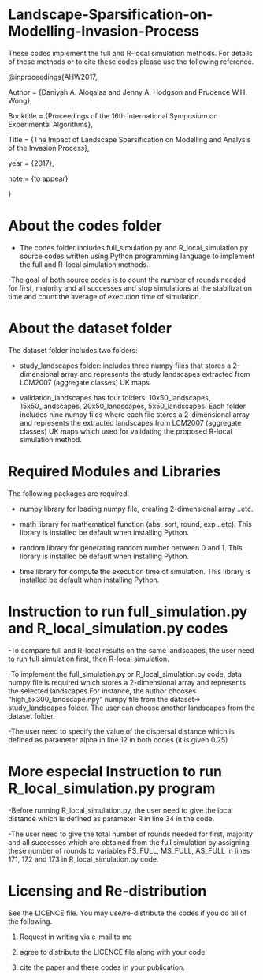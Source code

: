 # Landscape-Sparsification-on-Modelling-Invasion-Process

These codes implement the full and R-local simulation methods. For details of these methods or to cite these codes please use the following reference.

@inproceedings{AHW2017,

Author = {Daniyah A. Aloqalaa and Jenny A. Hodgson and Prudence W.H. Wong},

Booktitle = {Proceedings of the 16th International Symposium on Experimental Algorithms},

Title = {The Impact of Landscape Sparsification on Modelling and Analysis of the Invasion Process},

year = {2017},

note = {to appear}

}
# About the codes folder
- The codes folder includes full_simulation.py and R_local_simulation.py source codes written using Python programming language to implement the full and R-local simulation methods.

-The goal of both source codes is to count the number of rounds needed for first, majority and all successes and stop simulations at the stabilization time and count the average of execution time of simulation.

# About the dataset folder
The dataset folder includes two folders:

- study_landscapes folder: includes three numpy files that stores a 2-dimensional array and represents the study landscapes extracted from LCM2007 (aggregate classes) UK maps.

- validation_landscapes has four folders: 10x50_landscapes, 15x50_landscapes, 20x50_landscapes, 5x50_landscapes. Each folder includes nine numpy files where each file stores a 2-dimensional array and represents the extracted landscapes from LCM2007 (aggregate classes) UK maps which used for validating the proposed R-local simulation method.

# Required Modules and Libraries
The following packages are required.

- numpy library for loading numpy file, creating 2-dimensional array ..etc.  

- math library for mathematical function (abs, sort, round, exp ..etc). This library is installed be default when installing Python.

- random library for generating random number between 0 and 1. This library is installed be default when installing Python.

- time library for compute the execution time of simulation. This library is installed be default when installing Python.
# Instruction to run full_simulation.py and R_local_simulation.py codes

-To compare full and R-local results on the same landscapes, the user need to run full simulation first, then R-local simulation. 

-To implement the full_simulation.py or R_local_simulation.py code, data numpy file is required which stores a 2-dimensional array and represents the selected landscapes.For instance, the author chooses “high_5x300_landscape.npy” numpy file from the dataset=> study_landscapes folder. The user can choose another landscapes from the dataset folder.

-The user need to specify the value of the dispersal distance which is defined as parameter alpha in line 12 in both codes (it is given 0.25)

# More especial Instruction to run R_local_simulation.py program 

-Before running R_local_simulation.py, the user need to give the local distance which is defined as parameter R in line 34 in the code.
 
-The user need to give the total number of rounds needed for first, majority and all successes which are obtained from the full simulation by assigning these number of rounds to variables FS_FULL, MS_FULL, AS_FULL in lines 171, 172 and 173 in R_local_simulation.py code. 


# Licensing and Re-distribution
See the LICENCE file. You may use/re-distribute the codes if you do all of the following.

1. Request in writing via e-mail to me

2. agree to distribute the LICENCE file along with your code

3. cite the paper and these codes in your publication.
